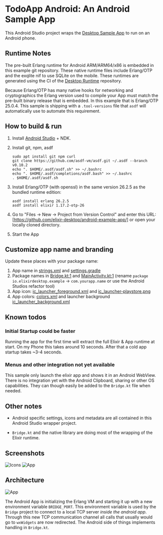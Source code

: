 # TodoApp Android: An Android Sample App

This Android Studio project wraps the [Desktop Sample App](https://github.com/elixir-desktop/desktop-example-app) to run on an Android phone.

## Runtime Notes

The pre-built Erlang runtime for Android ARM/ARM64/x86 is embedded in this example git repository. These native runtime files include Erlang/OTP and the exqlite nif to use SQLite on the mobile. These runtimes are generated using the CI of the [Desktop Runtime](https://github.com/elixir-desktop/runtimes) repository.

Because Erlang/OTP has many native hooks for networking and cryptographics the Erlang version used to compile your App must match the pre-built binary release that is embedded. In this example that is Erlang/OTP 25.0.4. This sample is shipping with a `.tool-versions` file that `asdf` will automatically use to automate this requirement.

## How to build & run

1. Install [Android Studio](https://developer.android.com/studio) + NDK.
1. Install git, npm, asdf

    ```shell
    sudo apt install git npm curl
    git clone https://github.com/asdf-vm/asdf.git ~/.asdf --branch v0.10.2
    echo ". $HOME/.asdf/asdf.sh" >> ~/.bashrc
    echo ". $HOME/.asdf/completions/asdf.bash" >> ~/.bashrc
    . $HOME/.asdf/asdf.sh
    ```

1. Install Erlang/OTP (with openssl) in the same version 26.2.5 as the bundled runtime edition:

    ```
    asdf install erlang 26.2.5
    asdf install elixir 1.17.2-otp-26
    ```

1. Go to "Files -> New -> Project from Version Control" and enter this URL: [https://github.com/elixir-desktop/android-example-app/] or open your locally cloned directory.

1. Start the App

## Customize app name and branding

Update these places with your package name:

1) App name in [strings.xml](app/src/main/res/values/strings.xml#L2) and [settings.gradle](settings.gradle)
1) Package names in [Bridge.kt:1](app/src/main/java/io/elixirdesktop/example/Bridge.kt#L1) and [MainActivity.kt:1](app/src/main/java/io/elixirdesktop/example/MainActivity.kt#L1) (rename `package io.elixirdesktop.example` -> `com.yourapp.name` or use the Android Studios refactor tool)
1) App icon: [ic_launcher_foreground.xml](app/src/main/res/drawable-v24/ic_launcher_foreground.xml) and [ic_launcher-playstore.png](app/src/main/ic_launcher-playstore.png)
1) App colors: [colors.xml](app/src/main/res/values/colors.xml) and launcher background [ic_launcher_background.xml](app/src/main/res/values/ic_launcher_background.xml)

## Known todos

### Initial Startup could be faster

Running the app for the first time will extract the full Elixir & App runtime at start. On my Phone this takes around 10 seconds. After that a cold app startup takes ~3-4 seconds.

### Menus and other integration not yet available

This sample only launch the elixir app and shows it in an Android WebView. There is no integration yet with the Android Clipboard, sharing or other OS capabilities. They can though easily be added to the `Bridge.kt` file when needed.

## Other notes

- Android specific settings, icons and metadata are all contained in this Android Studio wrapper project.

- `Bridge.kt` and the native library are doing most of the wrapping of the Elixir runtime.

## Screenshots

![Icons](/icon.jpg?raw=true "App in Icon View")
![App](/app.png?raw=true "Running App")

## Architecture

![App](/android_elixir.png?raw=true "Architecture")

The Android App is initializing the Erlang VM and starting it up with a new environment variable `BRIDGE_PORT`. This environment variable is used by the `Bridge` project to connect to a local TCP server _inside the android app_. Through this new TCP communication channel all calls that usually would go to `wxWidgets` are now redirected. The Android side of things implements handling in `Bridge.kt`.  
